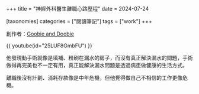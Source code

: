 +++
title = "神經外科醫生離職心路歷程"
date = 2024-07-24

[taxonomies]
categories = ["閱讀筆記"]
tags = ["work"]
+++

創作者：[Goobie and Doobie](https://www.youtube.com/@GoobieAndDoobie)

{{ youtube(id="25LUF8GmbFU") }}

他發現動手術就像是填補、粉刷在漏水的房子，而沒有真正解決漏水的問題，手術做得再完美也不一定有用，真正能解決漏水問題是透過病患做健康的生活方式。

離職後沒有計劃、消耗存款像是中年危機，但他覺得做自己不相信的工作更像危機。
